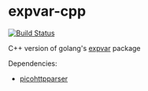 # expvar-cpp

[![Build Status](https://travis-ci.org/dtoma/expvar-cpp.svg?branch=master)](https://travis-ci.org/dtoma/expvar-cpp)

C++ version of golang's [expvar](https://golang.org/pkg/expvar/) package

Dependencies:

- [picohttpparser](https://github.com/h2o/picohttpparser)
